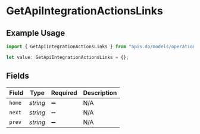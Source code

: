 # GetApiIntegrationActionsLinks

## Example Usage

```typescript
import { GetApiIntegrationActionsLinks } from "apis.do/models/operations";

let value: GetApiIntegrationActionsLinks = {};
```

## Fields

| Field              | Type               | Required           | Description        |
| ------------------ | ------------------ | ------------------ | ------------------ |
| `home`             | *string*           | :heavy_minus_sign: | N/A                |
| `next`             | *string*           | :heavy_minus_sign: | N/A                |
| `prev`             | *string*           | :heavy_minus_sign: | N/A                |